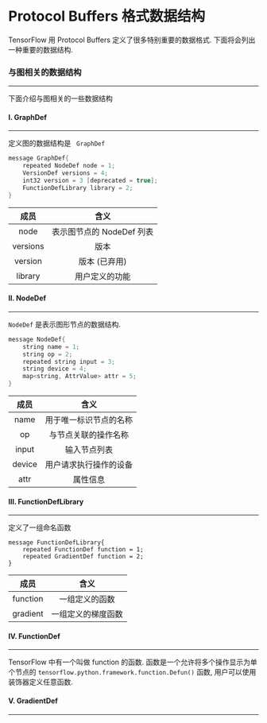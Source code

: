 # Protocol Buffers 格式数据结构 

TensorFlow 用 Protocol Buffers 定义了很多特别重要的数据格式. 下面将会列出一种重要的数据结构. 



### 与图相关的数据结构

---

下面介绍与图相关的一些数据结构

#### Ⅰ. GraphDef 

***

定义图的数据结构是 ` GraphDef`

```c++
message GraphDef{
    repeated NodeDef node = 1;
    VersionDef versions = 4;
    int32 version = 3 [deprecated = true];
    FunctionDefLibrary library = 2;
}
```



|   成员   |           含义            |
| :------: | :-----------------------: |
|   node   | 表示图节点的 NodeDef 列表 |
| versions |           版本            |
| version  |       版本 (已弃用)       |
| library  |      用户定义的功能       |



#### Ⅱ. NodeDef

***

`NodeDef` 是表示图形节点的数据结构. 

```C++
message NodeDef{
    string name = 1;
    string op = 2;
    repeated string input = 3;
    string device = 4;
    map<string, AttrValue> attr = 5;
}
```



|  成员  |          含义          |
| :----: | :--------------------: |
|  name  | 用于唯一标识节点的名称 |
|   op   |  与节点关联的操作名称  |
| input  |      输入节点列表      |
| device | 用户请求执行操作的设备 |
|  attr  |        属性信息        |



#### Ⅲ. FunctionDefLibrary

***

定义了一组命名函数

```
message FunctionDefLibrary{
    repeated FunctionDef function = 1;
    repeated GradientDef function = 2;
}
```



|   成员   |        含义        |
| :------: | :----------------: |
| function |   一组定义的函数   |
| gradient | 一组定义的梯度函数 |



#### Ⅳ. FunctionDef 

***

TensorFlow 中有一个叫做 function 的函数. 函数是一个允许将多个操作显示为单个节点的 `tensorflow.python.framework.function.Defun()` 函数, 用户可以使用装饰器定义任意函数. 







#### Ⅴ. GradientDef 

***



























